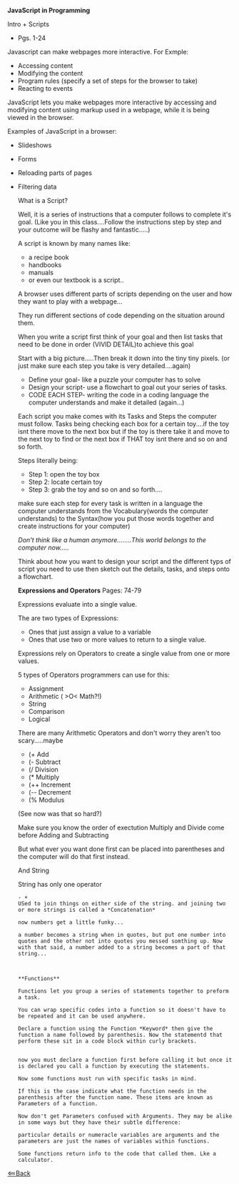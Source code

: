 **JavaScript in Programming**

Intro + Scripts
 - Pgs. 1-24

 Javascript can make webpages more interactive. For Exmple:
  - Accessing content
  - Modifying the content
  - Program rules (specify a set of steps for the browser to take) 
  - Reacting to events

   JavaScript lets you make webpages more interactive by accessing and modifying content using markup used in a webpage, while it is being viewed in the browser.

   Examples of JavaScript in a browser:
  - Slideshows
  - Forms
  - Reloading parts of pages
  - Filtering data

    What is a Script?

    Well, it is a series of instructions that a computer follows to complete it's goal. (Like you in this class....Follow the instructions step by step and your outcome will be flashy and fantastic.....)

    A script is known by many names like:
    - a recipe book
    - handbooks
    - manuals
    - or even our textbook is a script..

    A browser uses different parts of scripts depending on the user and how they want to play with a webpage...

    They run different sections of code depending on the situation around them.

    When you write a script first think of your goal and then list tasks that need to be done in order (VIVID DETAIL)to achieve this goal

    Start with a big picture.....Then break it down into the tiny tiny pixels.
    (or just make sure each step you take is very detailed....again)

     - Define your goal- like a puzzle your computer has to solve
     - Design your script- use a flowchart to goal out your series of tasks.
     - CODE EACH STEP- writing the code in a coding language the computer understands and make it detailed (again...)

     Each script you make comes with its Tasks and Steps the computer must follow.
     Tasks being checking each box for a certain toy....if the toy isnt there move to the next box but if the toy is there take it and move to the next toy to find or the next box if THAT toy isnt there and so on and so forth.

     Steps literally being:
      - Step 1: open the toy box
      - Step 2: locate certain toy
      - Step 3: grab the toy
      and so on and so forth....

      make sure each step for every task is written in a language the computer understands from the Vocabulary(words the computer understands) to the Syntax(how you put those words together and create instructions for your computer)

      *Don't think like a human anymore........This world belongs to the computer now.....*


      Think about how you want to design your script and the different typs of script you need to use then sketch out the details, tasks, and steps onto a flowchart.



      **Expressions and Operators**
      Pages: 74-79

      Expressions evaluate into a single value.

      The are two types of Expressions:
      - Ones that just assign a value to a variable
      - Ones that use two or more values to return to a single value.

      Expressions rely on Operators to create a single value from one or more values.

      5 types of Operators programmers can use for this:
      - Assignment 
      - Arithmetic ( >O< Math?!)
      - String
      - Comparison
      - Logical

      There are many Arithmetic Operators and don't worry they aren't too scary.....maybe

       - (+  Add
       - (-  Subtract
       - (/  Division
       - (*  Multiply
       - (++  Increment
       - (--  Decrement
       - (%  Modulus

       (See now was that so hard?)

       Make sure you know the order of exectution
       Multiply and Divide come before Adding and Subtracting

       But what ever you want done first can be placed into parentheses and the computer will do that first instead.

       And String

       String has only one operator

        - +
        USed to join things on either side of the string. and joining two or more strings is called a *Concatenation*

        now numbers get a little funky...

        a number becomes a string when in quotes, but put one number into quotes and the other not into quotes you messed somthing up. Now with that said, a number added to a string becomes a part of that string...



        **Functions**

        Functions let you group a series of statements together to preform a task.

        You can wrap specific codes into a function so it doesn't have to be repeated and it can be used anywhere.

        Declare a function using the Function *Keyword* then give the function a name followed by parenthesis. Now the statementd that perform these sit in a code block within curly brackets.


        now you must declare a function first before calling it but once it is declared you call a function by executing the statements.

        Now some functions must run with specific tasks in mind.

        If this is the case indicate what the function needs in the parenthesis after the function name. These items are known as Parameters of a function.

        Now don't get Parameters confused with Arguments. They may be alike in some ways but they have their subtle difference: 

        particular details or numeracle variables are arguments and the parameters are just the names of variables within functions.

        Some functions return info to the code that called them. Lke a calculator.

[<==Back](README.md)
